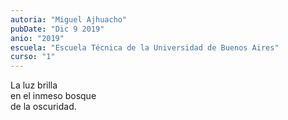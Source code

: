 ```yaml
---
autoria: "Miguel Ajhuacho"
pubDate: "Dic 9 2019"
anio: "2019"
escuela: "Escuela Técnica de la Universidad de Buenos Aires"
curso: "1"
---
```

La luz brilla\
en el inmeso bosque\
de la oscuridad.